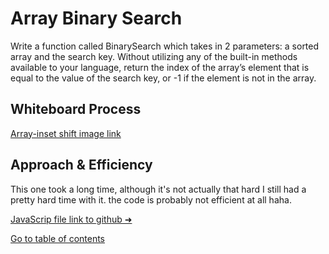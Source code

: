 # Array Binary Search
Write a function called BinarySearch which takes in 2 parameters: a sorted array and the search key. Without utilizing any of the built-in methods available to your language, return the index of the array’s element that is equal to the value of the search key, or -1 if the element is not in the array.
## Whiteboard Process
[Array-inset shift image link](https://i.imgur.com/ka8DhrB.png)
## Approach & Efficiency
This one took a long time, although it's not actually that hard I still had a pretty hard time with it.
the code is probably not efficient at all haha.


[JavaScrip file link to github ➜](https://github.com/Suhaib-Ersan/401-data-structures-and-algorithms/blob/main/array-insert-shift/array-insert-shift.js)

[Go to table of contents](https://suhaib-ersan.github.io/401-data-structures-and-algorithms)